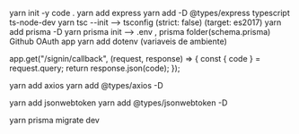 yarn init -y
code .
yarn add express
yarn add -D @types/express typescript ts-node-dev
yarn tsc --init --> tsconfig (strict: false) (target: es2017)
yarn add prisma -D
yarn prisma init --> .env , prisma folder(schema.prisma)
Github OAuth app
yarn add dotenv (variaveis de ambiente)

app.get("/signin/callback", (request, response) => {
const { code } = request.query;
return response.json(code);
});

yarn add axios
yarn add @types/axios -D

yarn add jsonwebtoken
yarn add @types/jsonwebtoken -D

yarn prisma migrate dev
